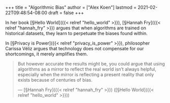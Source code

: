 +++
title = "Algorithmic Bias"
author = ["Alex Koen"]
lastmod = 2021-02-22T09:48:54-08:00
draft = false
+++

In her book [§Hello World]({{< relref "hello_world" >}}), [§Hannah Fry]({{< relref "hannah_fry" >}}) argues that when algorithms are trained on historical datasets, they learn to perpetuate the biases found within.

In [§Privacy is Power]({{< relref "privacy_is_power" >}}), philosopher Carissa Véliz argues that technology does not compensate for our shortcomings, it merely amplifies them.

> But however accurate the results might be, you could argue that using algorithms as a mirror to reflect the real world isn’t always helpful, especially when the mirror is reflecting a present reality that only exists because of centuries of bias.
>
> — [§Hannah Fry]({{< relref "hannah_fry" >}}) ([§Hello World]({{< relref "hello_world" >}}))
